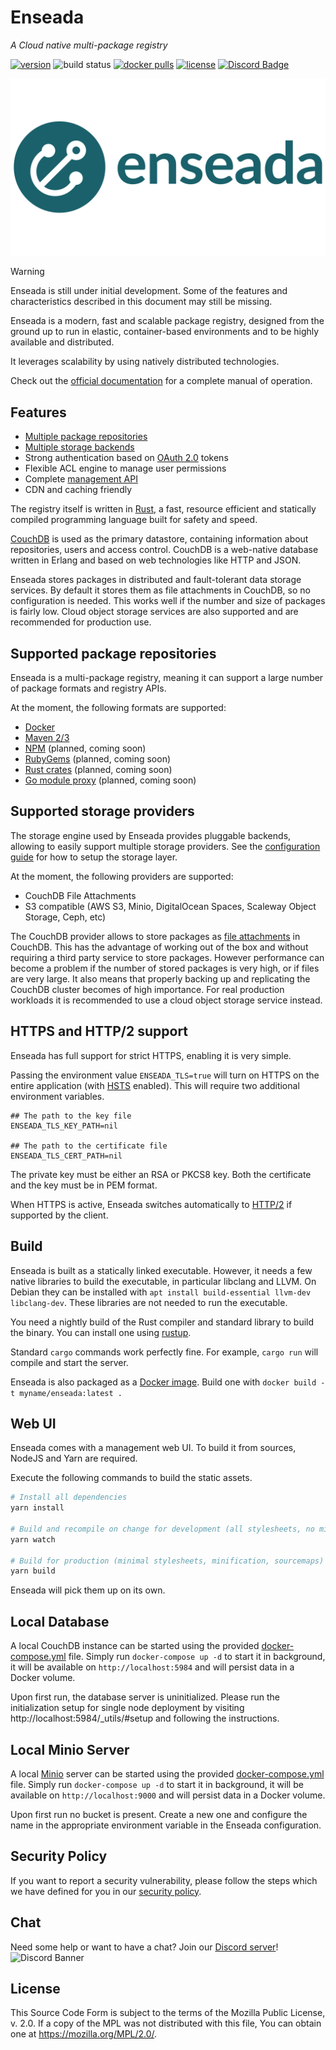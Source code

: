 # Enseada
*A Cloud native multi-package registry*
  
[![version](https://img.shields.io/github/v/release/enseadaio/enseada?sort=semver)](https://github.com/enseadaio/enseada/releases/latest)
![build status](https://github.com/enseadaio/enseada/workflows/master/badge.svg)
[![docker pulls](https://img.shields.io/docker/pulls/enseada/enseada)](https://hub.docker.com/r/enseada/enseada)
[![license](https://img.shields.io/github/license/enseadaio/enseada)](./LICENSE)
[![Discord Badge](https://discordapp.com/api/guilds/667303788532465665/widget.png?style=shield)](https://discord.gg/A34Qt8A)

![logo](./.github/logo-white.png)

>[!WARNING]
>Enseada is still under initial development. Some of the features and characteristics
>described in this document may still be missing.

Enseada is a modern, fast and scalable package registry, designed from the ground up to run in elastic, container-based environments and to be highly available and distributed.

It leverages scalability by using natively distributed technologies.

Check out the [official documentation](https://docs.enseada.io) for a complete manual of operation.

## Features

- [Multiple package repositories](#supported-package-repositories)
- [Multiple storage backends](#supported-storage-providers)
- Strong authentication based on [OAuth 2.0](https://auth0.com/docs/protocols/oauth2) tokens
- Flexible ACL engine to manage user permissions 
- Complete [management API](https://docs.enseada.io/developers/apis.html)
- CDN and caching friendly

The registry itself is written in [Rust](https://rust-lang.org/), a fast, resource efficient and statically compiled programming language
built for safety and speed.

[CouchDB](https://couchdb.apache.org/) is used as the primary datastore, containing information about
repositories, users and access control. CouchDB is a web-native database written in Erlang and based on web technologies
like HTTP and JSON.

Enseada stores packages in distributed and fault-tolerant data storage services. By default it stores them as file attachments
in CouchDB, so no configuration is needed. This works well if the number and size of packages is fairly low.
Cloud object storage services are also supported and are recommended for production use.


## Supported package repositories

Enseada is a multi-package registry, meaning it can support a large number of package
formats and registry APIs.

At the moment, the following formats are supported:

- [Docker](https://docs.docker.com/registry/spec/api/)
- [Maven 2/3](https://maven.apache.org/guides/introduction/introduction-to-repositories.html)
- [NPM](https://github.com/npm/registry/blob/master/docs/REGISTRY-API.md) (planned, coming soon)
- [RubyGems](https://rubygems.org) (planned, coming soon)
- [Rust crates](https://doc.rust-lang.org/cargo/reference/registries.html) (planned, coming soon)
- [Go module proxy](https://docs.gomods.io/intro/protocol/) (planned, coming soon)

## Supported storage providers

The storage engine used by Enseada provides pluggable backends, allowing to easily support
multiple storage providers.
See the [configuration guide](https://docs.enseada.io/users/configuration.html) for how to setup the storage layer.

At the moment, the following providers are supported:

- CouchDB File Attachments
- S3 compatible (AWS S3, Minio, DigitalOcean Spaces, Scaleway Object Storage, Ceph, etc)

The CouchDB provider allows to store packages as [file attachments](https://docs.couchdb.org/en/stable/api/document/attachments.html) in CouchDB.
This has the advantage of working out of the box and without requiring a third party service to store packages. However performance can become a problem
if the number of stored packages is very high, or if files are very large. It also means that properly backing up and replicating the CouchDB cluster
becomes of high importance. For real production workloads it is recommended to use a cloud object storage service instead. 

## HTTPS and HTTP/2 support

Enseada has full support for strict HTTPS, enabling it is very simple.

Passing the environment value `ENSEADA_TLS=true` will turn on
HTTPS on the entire application (with [HSTS](https://en.wikipedia.org/wiki/HTTP_Strict_Transport_Security) enabled). This will require two
additional environment variables.

```.env
## The path to the key file
ENSEADA_TLS_KEY_PATH=nil

## The path to the certificate file
ENSEADA_TLS_CERT_PATH=nil
```

The private key must be either an RSA or PKCS8 key.
Both the certificate and the key must be in PEM format.

When HTTPS is active, Enseada switches automatically to [HTTP/2](https://en.wikipedia.org/wiki/HTTP/2) if supported
by the client.

## Build

Enseada is built as a statically linked executable.
However, it needs a few native libraries to build the executable, in particular libclang and LLVM. On Debian
they can be installed with `apt install build-essential llvm-dev libclang-dev`. These libraries are not needed to run the executable.
 
You need a nightly build of the Rust compiler and standard library to build the binary. You can install one
using [rustup](https://rustup.rs).

Standard `cargo` commands work perfectly fine. For example, `cargo run` will compile and start the server.

Enseada is also packaged as a [Docker image](https://www.docker.com/r/enseada/enseada). Build one with `docker build -t myname/enseada:latest .`

## Web UI

Enseada comes with a management web UI. To build it from sources, NodeJS and Yarn are required.

Execute the following commands to build the static assets.

```bash
# Install all dependencies
yarn install

# Build and recompile on change for development (all stylesheets, no minification)
yarn watch

# Build for production (minimal stylesheets, minification, sourcemaps)
yarn build
```

Enseada will pick them up on its own.

## Local Database

A local CouchDB instance can be started using the provided [docker-compose.yml](./docker-compose.yml) file.
Simply run `docker-compose up -d` to start it in background, it will be available on `http://localhost:5984` and will
persist data in a Docker volume.

Upon first run, the database server is uninitialized. Please run the initialization setup for 
single node deployment by visiting http://localhost:5984/_utils/#setup and following the instructions.

## Local Minio Server

A local [Minio](https://minio.io) server can be started using the provided [docker-compose.yml](./docker-compose.yml) file.
Simply run `docker-compose up -d` to start it in background, it will be available on `http://localhost:9000` and will
persist data in a Docker volume.

Upon first run no bucket is present. Create a new one and configure the name in the appropriate environment variable 
in the Enseada configuration.

## Security Policy

If you want to report a security vulnerability, please follow the steps which we have defined for you in our [security policy](https://github.com/enseadaio/enseada/security/policy).

## Chat

Need some help or want to have a chat? Join our [Discord server](https://discord.gg/A34Qt8A)!  
![Discord Banner](https://discordapp.com/api/guilds/667303788532465665/widget.png?style=banner2)

## License
This Source Code Form is subject to the terms of the Mozilla Public
License, v. 2.0. If a copy of the MPL was not distributed with this
file, You can obtain one at https://mozilla.org/MPL/2.0/.
